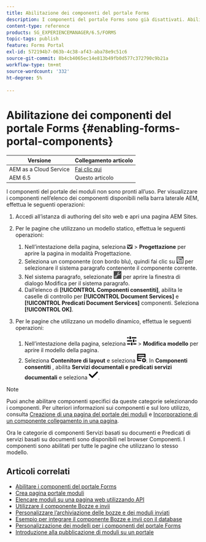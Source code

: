 ```yaml
---
title: Abilitazione dei componenti del portale Forms
description: I componenti del portale Forms sono già disattivati. Abilitare i gruppi di predicati Document Services e Document Services per abilitare i componenti di Forms Portal.
content-type: reference
products: SG_EXPERIENCEMANAGER/6.5/FORMS
topic-tags: publish
feature: Forms Portal
exl-id: 572194b7-063b-4c38-af43-aba78e9c51c6
source-git-commit: 8b4cb4065ec14e813b49fb0d577c372790c9b21a
workflow-type: tm+mt
source-wordcount: '332'
ht-degree: 5%

---
```


# Abilitazione dei componenti del portale Forms {#enabling-forms-portal-components}

| Versione | Collegamento articolo |
| -------- | ---------------------------- |
| AEM as a Cloud Service | [Fai clic qui](https://experienceleague.adobe.com/docs/experience-manager-cloud-service/content/forms/adaptive-forms-authoring/authoring-adaptive-forms-foundation-components/configure-forms-portal.html?lang=it) |
| AEM 6.5 | Questo articolo |

I componenti del portale dei moduli non sono pronti all’uso. Per visualizzare i componenti nell’elenco dei componenti disponibili nella barra laterale AEM, effettua le seguenti operazioni:

1. Accedi all’istanza di authoring del sito web e apri una pagina AEM Sites.

1. Per le pagine che utilizzano un modello statico, effettua le seguenti operazioni:

   1. Nell’intestazione della pagina, seleziona ![elenco a discesa area di lavoro](assets/canvas-drop-down.png) > **Progettazione** per aprire la pagina in modalità Progettazione.
   1. Seleziona un componente (con bordo blu), quindi fai clic su ![a livello di campo](assets/field-level.png) per selezionare il sistema paragrafo contenente il componente corrente.
   1. Nel sistema paragrafo, selezionate ![icona_impostazioni](assets/settings_icon.png) per aprire la finestra di dialogo Modifica per il sistema paragrafo.
   1. Dall’elenco di **[!UICONTROL Componenti consentiti]**, abilita le caselle di controllo per **[!UICONTROL Document Services]** e **[!UICONTROL Predicati Document Services]** componenti. Seleziona **[!UICONTROL OK]**.

1. Per le pagine che utilizzano un modello dinamico, effettua le seguenti operazioni:

   1. Nell’intestazione della pagina, seleziona ![proprietà](assets/properties.png) > **Modifica modello** per aprire il modello della pagina.
   1. Seleziona **Contenitore di layout** e seleziona ![Gestione feed](/help/forms/using/assets/feedmanagement.png). In **Componenti consentiti** , abilita **Servizi documentali e predicati servizi documentali** e seleziona ![aem_6_3_forms_save](assets/aem_6_3_forms_save.png).

>[!NOTE]
>
>Puoi anche abilitare componenti specifici da queste categorie selezionando i componenti. Per ulteriori informazioni sui componenti e sul loro utilizzo, consulta [Creazione di una pagina del portale dei moduli](/help/forms/using/creating-form-portal-page.md) e [Incorporazione di un componente collegamento in una pagina](/help/forms/using/embedding-link-component-page.md).

Ora le categorie di componenti Servizi basati su documenti e Predicati di servizi basati su documenti sono disponibili nel browser Componenti. I componenti sono abilitati per tutte le pagine che utilizzano lo stesso modello.

## Articoli correlati

* [Abilitare i componenti del portale Forms](/help/forms/using/enabling-forms-portal-components.md)
* [Crea pagina portale moduli](/help/forms/using/creating-form-portal-page.md)
* [Elencare moduli su una pagina web utilizzando API](/help/forms/using/listing-forms-webpage-using-apis.md)
* [Utilizzare il componente Bozze e invii](/help/forms/using/draft-submission-component.md)
* [Personalizzare l’archiviazione delle bozze e dei moduli inviati](/help/forms/using/draft-submission-component.md)
* [Esempio per integrare il componente Bozze e invii con il database](/help/forms/using/integrate-draft-submission-database.md)
* [Personalizzazione dei modelli per i componenti del portale Forms](/help/forms/using/customizing-templates-forms-portal-components.md)
* [Introduzione alla pubblicazione di moduli su un portale](/help/forms/using/introduction-publishing-forms.md)
